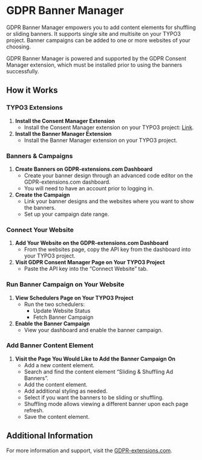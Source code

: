 # GDPR Banner Manager

GDPR Banner Manager empowers you to add content elements for shuffling or sliding banners. It supports single site and multisite on your TYPO3 project. Banner campaigns can be added to one or more websites of your choosing.

GDPR Banner Manager is powered and supported by the GDPR Consent Manager extension, which must be installed prior to using the banners successfully.

## How it Works

### TYPO3 Extensions

1. **Install the Consent Manager Extension**
    - Install the Consent Manager extension on your TYPO3 project: [Link](https://extensions.typo3.org/extension/gdpr_extensions_com_cm).
2. **Install the Banner Manager Extension**
    - Install the Banner Manager extension on your TYPO3 project.

### Banners & Campaigns

1. **Create Banners on GDPR-extensions.com Dashboard**
    - Create your banner design through an advanced code editor on the GDPR-extensions.com dashboard.
    - You will need to have an account prior to logging in.
2. **Create the Campaign**
    - Link your banner designs and the websites where you want to show the banners.
    - Set up your campaign date range.

### Connect Your Website

1. **Add Your Website on the GDPR-extensions.com Dashboard**
    - From the websites page, copy the API key from the dashboard into your TYPO3 project.
2. **Visit GDPR Consent Manager Page on Your TYPO3 Project**
    - Paste the API key into the “Connect Website” tab.

### Run Banner Campaign on Your Website

1. **View Schedulers Page on Your TYPO3 Project**
    - Run the two schedulers:
        - Update Website Status
        - Fetch Banner Campaign
2. **Enable the Banner Campaign**
    - View your dashboard and enable the banner campaign.

### Add Banner Content Element

1. **Visit the Page You Would Like to Add the Banner Campaign On**
    - Add a new content element.
    - Search and find the content element “Sliding & Shuffling Ad Banners”.
    - Add the content element.
    - Add additional styling as needed.
    - Select if you want the banners to be sliding or shuffling.
    - Shuffling mode allows viewing a different banner upon each page refresh.
    - Save the content element.

## Additional Information

For more information and support, visit the [GDPR-extensions.com](https://extensions.typo3.org/extension/gdpr_extensions_com_cm).
